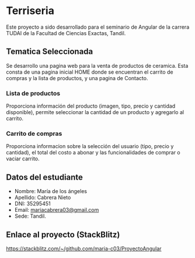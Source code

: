 # Terriseria

Este proyecto a sido desarrollado para el seminario de Angular de la carrera TUDAI de la Facultad de Ciencias Exactas, Tandil.

## Tematica Seleccionada

Se desarrollo una pagina web para la venta de productos de ceramica. Esta consta de una pagina inicial HOME donde se encuentran el carrito de compras y la lista de productos, y una pagina de Contacto.

### Lista de productos
Proporciona información del producto (imagen, tipo, precio y cantidad disponible), permite seleccionar la cantidad de un producto y agregarlo al carrito.
### Carrito de compras
Proporciona informacion sobre la selección del usuario (tipo, precio y cantidad), el total del costo a abonar y las funcionalidades de comprar o vaciar carrito.

## Datos del estudiante

- Nombre: María de los ángeles
- Apellido: Cabrera Nieto
- DNI: 35295451
- Email: mariacabrera03@gmail.com
- Sede: Tandil.
  
## Enlace al proyecto (StackBlitz)

https://stackblitz.com/~/github.com/maria-c03/ProyectoAngular
